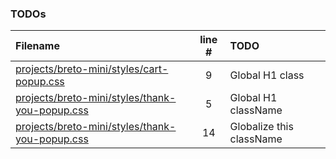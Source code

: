 ### TODOs
| Filename | line # | TODO
|:------|:------:|:------
| [projects/breto-mini/styles/cart-popup.css](projects/breto-mini/styles/cart-popup.css#L9) | 9 | Global H1 class
| [projects/breto-mini/styles/thank-you-popup.css](projects/breto-mini/styles/thank-you-popup.css#L5) | 5 | Global H1 className
| [projects/breto-mini/styles/thank-you-popup.css](projects/breto-mini/styles/thank-you-popup.css#L14) | 14 | Globalize this className
